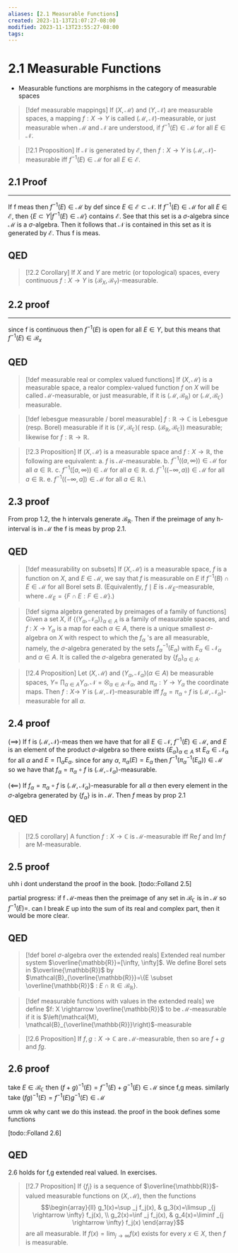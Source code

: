 ```yaml
---
aliases: [2.1 Measurable Functions]
created: 2023-11-13T21:07:27-08:00
modified: 2023-11-13T23:55:27-08:00
tags: 
---
```

# 2.1 Measurable Functions
-  Measurable functions are morphisms in the category of measurable spaces
>[!def measurable mappings]
>If $(X, \mathcal{M})$ and $(Y, \mathcal{N})$ are measurable spaces, a mapping $f: X \rightarrow Y$ is called $(\mathcal{M}, \mathcal{N})$-measurable, or just measurable when $\mathcal{M}$ and $\mathcal{N}$ are understood, if $f^{-1}(E) \in \mathcal{M}$ for all $E \in \mathcal{N}$.

>[!2.1 Proposition]
>If $\mathcal{N}$ is generated by $\mathcal{E}$, then $f: X \rightarrow Y$ is $(\mathcal{M}, \mathcal{N})$-measurable iff $f^{-1}(E) \in \mathcal{M}$ for all $E \in \mathcal{E}$.
## 2.1 Proof
---

If f meas then $f^{-1}(E) \in \mathcal{M}$  by def since $E\in\mathcal{E} \subset \mathcal{N}$. If $f^{-1}(E) \in \mathcal{M}$ for all $E\in\mathcal{E}$, then $\{E \subset Y | f^{-1}(E)\in \mathcal{M}\}$ contains $\mathcal{E}$. See that this set is a $\sigma$-algebra since $\mathcal{M}$ is a $\sigma$-algebra. Then it follows that $\mathcal{N}$ is contained in this set as it is generated by $\mathcal{E}$. Thus f is meas.

## QED

>[!2.2 Corollary]
>If $X$ and $Y$ are metric (or topological) spaces, every continuous $f: X \rightarrow Y$ is $\left(\mathcal{B}_X, \mathcal{B}_Y\right)$-measurable.
## 2.2 proof
---

since f is continuous then $f^{-1}(E)$ is open for all $E \in Y$, but this means that $f^{-1}(E) \in \mathcal{B}_x$

## QED


> [!def measurable real or complex valued functions]
> If $(X, \mathcal{M})$ is a measurable space, a realor complex-valued function $f$ on $X$ will be called $\mathcal{M}$-measurable, or just measurable, if it is $\left(\mathcal{M}, \mathcal{B}_{\mathbb{R}}\right)$ or $\left(\mathcal{M}, \mathcal{B}_{\mathbb{C}}\right)$ measurable.

>[!def lebesgue measurable / borel measurable]
>$f: \mathbb{R} \rightarrow \mathbb{C}$ is Lebesgue (resp. Borel) measurable if it is $\left(\mathcal{L}, \mathcal{B}_{\mathbb{C}}\right)\left(\right.$ resp. $\left.\left(\mathcal{B}_{\mathbb{R}}, \mathcal{B}_{\mathbb{C}}\right)\right)$ measurable; likewise for $f: \mathbb{R} \rightarrow \mathbb{R}$.

>[!2.3 Proposition]
>If $(X, \mathcal{M})$ is a measurable space and $f: X \rightarrow \mathbb{R}$, the following are equivalent:
>a. $f$ is $\mathcal{M}$-measurable.
>b. $f^{-1}((a, \infty)) \in \mathcal{M}$ for all $a \in \mathbb{R}$.
>c. $f^{-1}([a, \infty)) \in \mathcal{M}$ for all $a \in \mathbb{R}$.
>d. $f^{-1}((-\infty, a)) \in \mathcal{M}$ for all $a \in \mathbb{R}$.
>e. $f^{-1}((-\infty, a]) \in \mathcal{M}$ for all $a \in \mathbb{R}$.\
## 2.3 proof

From prop 1.2, the h intervals generate $\mathcal{B}_\mathbb{R}$. Then if the preimage of any h-interval is in $\mathcal{M}$ the f is meas by prop 2.1.

## QED

> [!def measurability on subsets]
> If $(X, \mathcal{M})$ is a measurable space, $f$ is a function on $X$, and $E \in \mathcal{M}$, we say that $f$ is measurable on $E$ if $f^{-1}(B) \cap E \in \mathcal{M}$ for all Borel sets $B$. (Equivalently, $f \mid E$ is $\mathcal{M}_E$-measurable, where $\mathcal{M}_E=\{F \cap E: F \in \mathcal{M}\}$.)

>[!def sigma algebra generated by preimages of a family of functions]
>Given a set $X$, if $\left\{\left(Y_\alpha, \mathcal{N}_\alpha\right)\right\}_{\alpha \in A}$ is a family of measurable spaces, and $f$ : $X \rightarrow Y_\alpha$ is a map for each $\alpha \in A$, there is a unique smallest $\sigma$-algebra on $X$ with respect to which the $f_\alpha$ 's are all measurable, namely, the $\sigma$-algebra generated by the sets $f_\alpha^{-1}\left(E_\alpha\right)$ with $E_\alpha \in \mathcal{N}_\alpha$ and $\alpha \in A$. It is called the $\sigma$-algebra generated by $\left\{f_\alpha\right\}_{\alpha \in A}$.

>[!2.4 Proposition]
>Let $(X, \mathcal{M})$ and $\left(Y_\alpha, \mathcal{N}_\alpha\right)(\alpha \in A)$ be measurable spaces, $Y=$ $\prod_{\alpha \in A} Y_\alpha, \mathcal{N}=\bigotimes_{\alpha \in A} \mathcal{N}_\alpha$, and $\pi_\alpha: Y \rightarrow Y_\alpha$ the coordinate maps. Then $f: X \rightarrow$ $Y$ is $(\mathcal{M}, \mathcal{N})$-measurable iff $f_\alpha=\pi_\alpha \circ f$ is $\left(\mathcal{M}, \mathcal{N}_\alpha\right)$-measurable for all $\alpha$.
## 2.4 proof

$(\implies)$ If f is $(\mathcal{M},\mathcal{N})$-meas then we have that for all $E \in \mathcal{N}$, $f^{-1}(E) \in \mathcal{M}$, and $E$ is an element of the product $\sigma$-algebra so there exists $\{E_\alpha\}_{\alpha \in A}$ st $E_\alpha \in \mathcal{N_\alpha}$ for all $\alpha$ and $E = \prod_\alpha E_\alpha$. since for any $\alpha$, $\pi_\alpha(E) = E_\alpha$  then $f^{-1}(\pi^{-1}_\alpha(E_\alpha))\in \mathcal{M}$ so we have that $f_\alpha=\pi_\alpha \circ f$ is $\left(\mathcal{M}, \mathcal{N}_\alpha\right)$-measurable.

$(\impliedby)$ If $f_\alpha=\pi_\alpha \circ f$ is $\left(\mathcal{M}, \mathcal{N}_\alpha\right)$-measurable for all $\alpha$ then every element in the $\sigma$-algebra generated by $\{f_\alpha\}$ is in $\mathcal{M}$. Then $f$ meas by prop 2.1

## QED
> [!2.5 corollary]
> A function $f: X \rightarrow \mathbb{C}$ is $\mathcal{M}$-measurable iff $\operatorname{Re} f$ and $\operatorname{Im} f$ are M-measurable.
## 2.5 proof

uhh i dont understand the proof in the book. [todo::Folland 2.5]

partial progress: if f $\mathcal{M}$-meas then the preimage of any set in $\mathcal{B}_\mathbb{C}$ is in $\mathcal{M}$ so $f^{-1}(E) =$. can I break $E$ up into the sum of its real and complex part, then it would be more clear.

## QED
> [!def borel $\sigma$-algebra over the extended reals]
> Extended real number system $\overline{\mathbb{R}}=[\infty, \infty]$. We define Borel sets in $\overline{\mathbb{R}}$ by $\mathcal{B}_{\overline{\mathbb{R}}}=\{E \subset \overline{\mathbb{R}}$ : $\left.E \cap \mathbb{R} \in \mathcal{B}_{\mathbb{R}}\right\}$.

> [!def measurable functions with values in the extended reals]
> we define $f: X \rightarrow \overline{\mathbb{R}}$ to be $\mathcal{M}$-measurable if it is $\left(\mathcal{M}, \mathcal{B}_{\overline{\mathbb{R}}}\right)$-measurable

> [!2.6 Proposition]
> If $f, g: X \rightarrow \mathbb{C}$ are $\mathcal{M}$-measurable, then so are $f+g$ and $f g$.
## 2.6 proof

take $E \in \mathcal{B}_{\mathbb{C}}$ then $(f + g)^{-1}(E) = f^{-1}(E) + g^{-1}(E) \in \mathcal{M}$ since f,g meas. similarly take $(fg)^{-1}(E) = f^{-1}(E) g^{-1}(E) \in \mathcal{M}$

umm ok why cant we do this instead. the proof in the book defines some functions

[todo::Folland 2.6]

## QED

2.6 holds for f,g extended real valued. In exercises.

> [!2.7 Proposition]
> If $\left\{f_j\right\}$ is a sequence of $\overline{\mathbb{R}}$-valued measurable functions on $(X, \mathcal{M})$, then the functions
> $$\begin{array}{ll} g_1(x)=\sup _j f_j(x), & g_3(x)=\limsup _{j \rightarrow \infty} f_j(x), \\ g_2(x)=\inf _j f_j(x), & g_4(x)=\liminf _{j \rightarrow \infty} f_j(x) \end{array}$$
> are all measurable. If $f(x)=\lim _{j \rightarrow \infty} f(x)$ exists for every $x \in X$, then $f$ is measurable.

